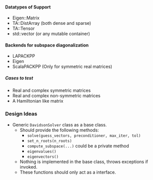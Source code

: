 #### Datatypes of Support
- Eigen::Matrix
- TA::DistArray (both dense and sparse)
- TA::Tensor
- std::vector<MatrixType> (or any mutable container)

#### Backends for subspace diagonalization
- LAPACKPP
- Eigen
- ScalaPACKPP (Only for symmetric real matrices)

##### Cases to test
- Real and complex symmetric matrices
- Real and complex non-symmetric matrices
- A Hamiltonian like matrix

### Design Ideas
- Generic `DavidsonSolver` class as a base class.
  - Should provide the following methods:
    - `solve(guess_vectors, preconditioner, max_iter, tol)`
    - `set_n_roots(n_roots)`
    - `compute_subspace(...)` could be a private method
    - `eigenvalues()`
    - `eigenvectors()`
  - Nothing is implemented in the base class, throws exceptions if invoked. 
  - These functions should only act as a interface. 
